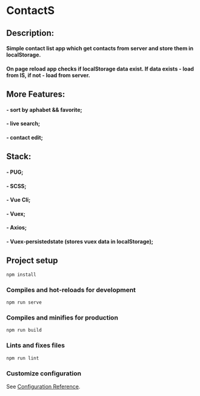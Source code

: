 # ContactS

## Description:

#### Simple contact list app which get contacts from server and store them in localStorage.

#### On page reload app checks if localStorage data exist. If data exists - load from lS, if not - load from server.

## More Features:

#### - sort by aphabet && favorite;

#### - live search;

#### - contact edit;

## Stack:

#### - PUG;

#### - SCSS;

#### - Vue Cli;

#### - Vuex;

#### - Axios;

#### - Vuex-persistedstate (stores vuex data in localStorage);

## Project setup

```
npm install
```

### Compiles and hot-reloads for development

```
npm run serve
```

### Compiles and minifies for production

```
npm run build
```

### Lints and fixes files

```
npm run lint
```

### Customize configuration

See [Configuration Reference](https://cli.vuejs.org/config/).
